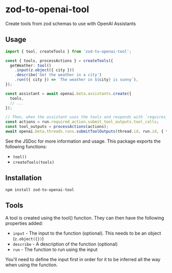 # zod-to-openai-tool

Create tools from zod schemas to use with OpenAI Assistants

## Usage

```ts
import { tool, createTools } from 'zod-to-openai-tool';

const { tools, processActions } = createTools({
  getWeather: tool()
    .input(z.object({ city }))
    .describe('Get the weather in a city')
    .run(({ city }) => `The weather in ${city} is sunny`),
});

const assistant = await openai.beta.assistants.create({
  tools,
  // ...
});

// Then, when the assistant uses the tools and responds with `requires_action`:
const actions = run.required_action.submit_tool_outputs.tool_calls;
const tool_outputs = processActions(actions);
await openai.beta.threads.runs.submitToolOutputs(thread.id, run.id, { tool_outputs });
```

See the JSDoc for more information and usage. This package exports the following functions:
 - `tool()`
 - `createTools(tools)`

## Installation

`npm install zod-to-openai-tool`

## Tools

A tool is created using the tool() function. They can then have the following properties added:
 - `input` - The input to the function (optional). This needs to be an object (`z.object({})`)
 - `describe` - A description of the function (optional)
 - `run` - The function to run using the input

You'll need to define the input first in order for it to be inferred all the way when using the function.
